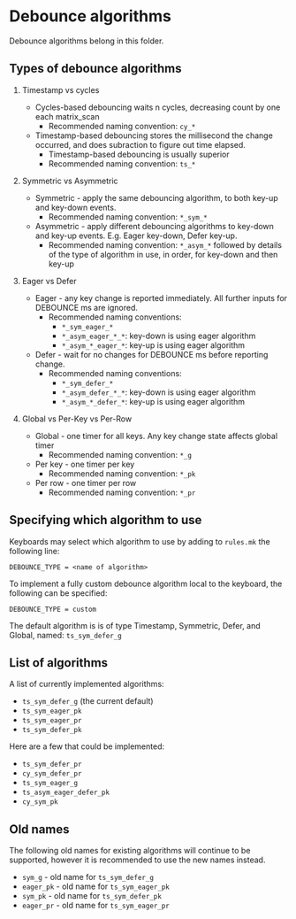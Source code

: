 # Debounce algorithms

Debounce algorithms belong in this folder.

## Types of debounce algorithms

1) Timestamp vs cycles
   * Cycles-based debouncing waits n cycles, decreasing count by one each matrix_scan
     * Recommended naming convention: ```cy_*```
   * Timestamp-based debouncing stores the millisecond the change occurred, and does subraction to figure out time elapsed.
     * Timestamp-based debouncing is usually superior
     * Recommended naming convention: ```ts_*```

2) Symmetric vs Asymmetric
   * Symmetric - apply the same debouncing algorithm, to both key-up and key-down events.
     * Recommended naming convention: ```*_sym_*```
   * Asymmetric - apply different debouncing algorithms to key-down and key-up events. E.g. Eager key-down, Defer key-up.
     * Recommended naming convention: ```*_asym_*``` followed by details of the type of algorithm in use, in order, for key-down and then key-up

3) Eager vs Defer
   * Eager - any key change is reported immediately. All further inputs for DEBOUNCE ms are ignored.
     * Recommended naming conventions:
        * ```*_sym_eager_*```
        * ```*_asym_eager_*_*```: key-down is using eager algorithm
        * ```*_asym_*_eager_*```: key-up is using eager algorithm
   * Defer - wait for no changes for DEBOUNCE ms before reporting change.
     * Recommended naming conventions:
        * ```*_sym_defer_*```
        * ```*_asym_defer_*_*```: key-down is using eager algorithm
        * ```*_asym_*_defer_*```: key-up is using eager algorithm

4) Global vs Per-Key vs Per-Row
   * Global - one timer for all keys. Any key change state affects global timer
     * Recommended naming convention: ```*_g```
   * Per key - one timer per key
     * Recommended naming convention: ```*_pk```
   * Per row - one timer per row
     * Recommended naming convention: ```*_pr```

## Specifying which algorithm to use

Keyboards may select which algorithm to use by adding to ```rules.mk``` the following line:
```
DEBOUNCE_TYPE = <name of algorithm>
```

To implement a fully custom debounce algorithm local to the keyboard, the following can be specified:
```
DEBOUNCE_TYPE = custom
```

The default algorithm is is of type Timestamp, Symmetric, Defer, and Global, named: ```ts_sym_defer_g```

## List of algorithms

A list of currently implemented algorithms:

* ```ts_sym_defer_g``` (the current default)
* ```ts_sym_eager_pk```
* ```ts_sym_eager_pr```
* ```ts_sym_defer_pk```

Here are a few that could be implemented:

* ```ts_sym_defer_pr```
* ```cy_sym_defer_pr```
* ```ts_sym_eager_g```
* ```ts_asym_eager_defer_pk```
* ```cy_sym_pk```

## Old names

The following old names for existing algorithms will continue to be supported,
however it is recommended to use the new names instead.

* ```sym_g``` - old name for ```ts_sym_defer_g```
* ```eager_pk``` - old name for ```ts_sym_eager_pk```
* ```sym_pk``` - old name for ```ts_sym_defer_pk```
* ```eager_pr``` - old name for ```ts_sym_eager_pr```
